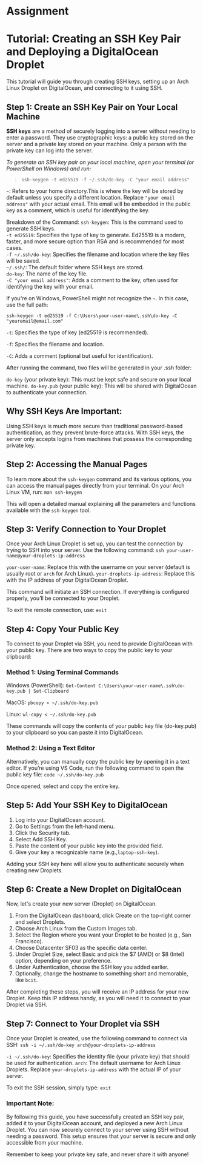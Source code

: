 # Assignment

# Tutorial: Creating an SSH Key Pair and Deploying a DigitalOcean Droplet

This tutorial will guide you through creating SSH keys, setting up an Arch Linux Droplet on DigitalOcean, and connecting to it using SSH.

## Step 1: Create an SSH Key Pair on Your Local Machine

**SSH keys**  are a method of securely logging into a server without needing to enter a password. They use cryptographic keys: a public key stored on the server and a private key stored on your machine. Only a person with the private key can log into the server.

*To generate an SSH key pair on your local machine, open your terminal (or PowerShell on Windows) and run:*


>`ssh-keygen -t ed25519 -f ~/.ssh/do-key -C "your email address"`

`~`: Refers to your home directory.This is where the key will be stored by default unless you specify a different location.
Replace `"your email address"` with your actual email. This email will be embedded in the public key as a comment, which is useful for identifying the key.

Breakdown of the Command:
`ssh-keygen`: This is the command used to generate SSH keys.<br>
`-t ed25519`: Specifies the type of key to generate. Ed25519 is a modern, faster, and more secure option than RSA and is recommended for most cases.<br>
`-f ~/.ssh/do-key`: Specifies the filename and location where the key files will be saved.<br>
`~/.ssh/`: The default folder where SSH keys are stored.<br>
`do-key`: The name of the key file.<br>
`-C "your email address"`: Adds a comment to the key, often used for identifying the key with your email.

If you're on Windows, PowerShell might not recognize the `~`. In this case, use the full path:

`ssh-keygen -t ed25519 -f C:\Users\your-user-name\.ssh\do-key -C "youremail@email.com"`


`-t`: Specifies the type of key (ed25519 is recommended).

`-f`: Specifies the filename and location.

`-C`: Adds a comment (optional but useful for identification).

After running the command, two files will be generated in your .ssh folder:

`do-key` (your private key): This must be kept safe and secure on your local machine.
`do-key.pub` (your public key): This will be shared with DigitalOcean to authenticate your connection.

## Why SSH Keys Are Important:
Using SSH keys is much more secure than traditional password-based authentication, as they prevent brute-force attacks. With SSH keys, the server only accepts logins from machines that possess the corresponding private key.

## Step 2: Accessing the Manual Pages
To learn more about the `ssh-keygen` command and its various options, you can access the manual pages directly from your terminal. On your Arch Linux VM, run:
`man ssh-keygen`

This will open a detailed manual explaining all the parameters and functions available with the `ssh-keygen` tool.

## Step 3: Verify Connection to Your Droplet
Once your Arch Linux Droplet is set up, you can test the connection by trying to SSH into your server. Use the following command:
`ssh your-user-name@your-droplets-ip-address`

`your-user-name`: Replace this with the username on your server (default is usually root or `arch` for Arch Linux).
`your-droplets-ip-address`: Replace this with the IP address of your DigitalOcean Droplet.

This command will initiate an SSH connection. If everything is configured properly, you’ll be connected to your Droplet.

To exit the remote connection, use:
`exit`

## Step 4: Copy Your Public Key

To connect to your Droplet via SSH, you need to provide DigitalOcean with your public key. There are two ways to copy the public key to your clipboard:

### Method 1: Using Terminal Commands
Windows (PowerShell):
`Get-Content C:\Users\your-user-name\.ssh\do-key.pub | Set-Clipboard`

MacOS:
`pbcopy < ~/.ssh/do-key.pub`

Linux:
`wl-copy < ~/.ssh/do-key.pub`

These commands will copy the contents of your public key file (do-key.pub) to your clipboard so you can paste it into DigitalOcean.

### Method 2: Using a Text Editor
Alternatively, you can manually copy the public key by opening it in a text editor. If you’re using VS Code, run the following command to open the public key file:
`code ~/.ssh/do-key.pub`

Once opened, select and copy the entire key.

## Step 5: Add Your SSH Key to DigitalOcean
1. Log into your DigitalOcean account.
2. Go to Settings from the left-hand menu.
3. Click the Security tab.
4. Select Add SSH Key.
5. Paste the content of your public key into the provided field.
6. Give your key a recognizable name (e.g.,`laptop-ssh-key`).

Adding your SSH key here will allow you to authenticate securely when creating new Droplets.

## Step 6: Create a New Droplet on DigitalOcean
Now, let's create your new server (Droplet) on DigitalOcean.

1. From the DigitalOcean dashboard, click Create on the top-right corner and select Droplets.
2. Choose Arch Linux from the Custom Images tab.
3. Select the Region where you want your Droplet to be hosted (e.g., San Francisco).
4. Choose Datacenter SF03 as the specific data center.
5. Under Droplet Size, select Basic and pick the $7 (AMD) or $8 (Intel) option, depending on your preference.
6. Under Authentication, choose the SSH key you added earlier.
7. Optionally, change the hostname to something short and memorable, like `bcit`.

After completing these steps, you will receive an IP address for your new Droplet. Keep this IP address handy, as you will need it to connect to your Droplet via SSH.

## Step 7: Connect to Your Droplet via SSH
Once your Droplet is created, use the following command to connect via SSH:
`ssh -i ~/.ssh/do-key arch@your-droplets-ip-address`

`-i ~/.ssh/do-key`: Specifies the identity file (your private key) that should be used for authentication.
`arch`: The default username for Arch Linux Droplets.
Replace `your-droplets-ip-address` with the actual IP of your server.

To exit the SSH session, simply type:
`exit`

### Important Note:
By following this guide, you have successfully created an SSH key pair, added it to your DigitalOcean account, and deployed a new Arch Linux Droplet. You can now securely connect to your server using SSH without needing a password. This setup ensures that your server is secure and only accessible from your machine.

Remember to keep your private key safe, and never share it with anyone!














